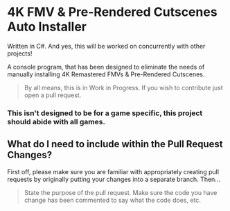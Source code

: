 # 4K FMV & Pre-Rendered Cutscenes Auto Installer
Written in C#. And yes, this will be worked on concurrently with other projects!

A console program, that has been designed to eliminate the needs of manually installing 4K Remastered FMVs &amp; Pre-Rendered Cutscenes.
> By all means, this is in Work in Progress. If you wish to contribute just open a pull request.

### This isn't designed to be for a game specific, this project should abide with all games.

## What do I need to include within the Pull Request Changes?
First off, please make sure you are familiar with appropriately creating pull requests by originally putting your changes into a separate branch.
Then...
> State the purpose of the pull request.
> Make sure the code you have change has been commented to say what the code does, etc.
